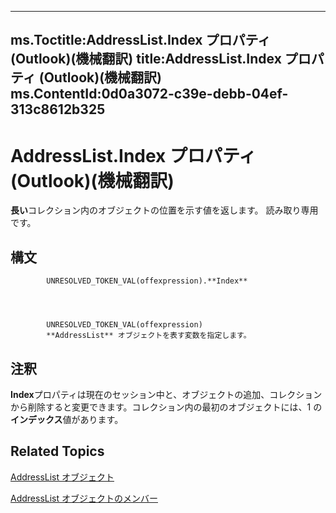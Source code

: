 

---
ms.Toctitle:AddressList.Index プロパティ (Outlook)(機械翻訳)
title:AddressList.Index プロパティ (Outlook)(機械翻訳)
ms.ContentId:0d0a3072-c39e-debb-04ef-313c8612b325
---
# AddressList.Index プロパティ (Outlook)(機械翻訳)




**長い**コレクション内のオブジェクトの位置を示す値を返します。 読み取り専用です。

## 構文

            UNRESOLVED_TOKEN_VAL(offexpression).**Index**




            UNRESOLVED_TOKEN_VAL(offexpression)
            **AddressList** オブジェクトを表す変数を指定します。



## 注釈
**Index**プロパティは現在のセッション中と、オブジェクトの追加、コレクションから削除すると変更できます。コレクション内の最初のオブジェクトには、1 の**インデックス**値があります。



## Related Topics

[AddressList オブジェクト](84611afe-48b1-185b-df4b-0f004e7436ff.md)

[AddressList オブジェクトのメンバー](49ce35c2-400b-16b0-5f74-7f7d6260e45b.md)




